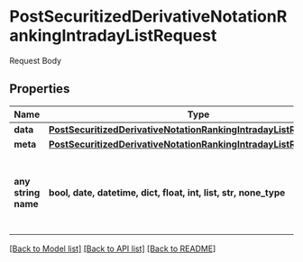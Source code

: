 # PostSecuritizedDerivativeNotationRankingIntradayListRequest

Request Body

## Properties
Name | Type | Description | Notes
------------ | ------------- | ------------- | -------------
**data** | [**PostSecuritizedDerivativeNotationRankingIntradayListRequestData**](PostSecuritizedDerivativeNotationRankingIntradayListRequestData.md) |  | 
**meta** | [**PostSecuritizedDerivativeNotationRankingIntradayListRequestMeta**](PostSecuritizedDerivativeNotationRankingIntradayListRequestMeta.md) |  | [optional] 
**any string name** | **bool, date, datetime, dict, float, int, list, str, none_type** | any string name can be used but the value must be the correct type | [optional]

[[Back to Model list]](../README.md#documentation-for-models) [[Back to API list]](../README.md#documentation-for-api-endpoints) [[Back to README]](../README.md)


